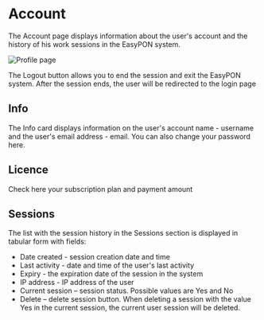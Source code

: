 # Account

The Account page displays information about the user's account and the history of his work sessions in the EasyPON system.

![Profile page](../.gitbook/assets/Account.png)

The Logout button allows you to end the session and exit the EasyPON system. After the session ends, the user will be redirected to the login page

## Info

The Info card displays information on the user's account name - username and the user's email address - email. You can also change your password here.

## Licence

Check here your subscription plan and payment amount

## Sessions

The list with the session history in the Sessions section is displayed in tabular form with fields:

* Date created - session creation date and time
* Last activity - date and time of the user's last activity
* Expiry - the expiration date of the session in the system
* IP address - IP address of the user
* Current session – session status. Possible values are Yes and No
* Delete – delete session button. When deleting a session with the value Yes in the current session, the current user session will be deleted.
